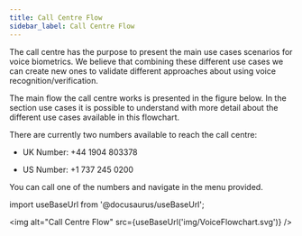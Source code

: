 ```yaml
---
title: Call Centre Flow
sidebar_label: Call Centre Flow
---
```


The call centre has the purpose to present the main use cases scenarios for
voice biometrics. We believe that combining these different use cases we can
create new ones to validate different approaches about using voice
recognition/verification.

The main flow the call centre works is presented in the figure below. In the
section use cases it is possible to understand with more detail about the
different use cases available in this flowchart.

There are currently two numbers available to reach the call centre:

-   UK Number: +44 1904 803378

-   US Number: +1 737 245 0200

You can call one of the numbers and navigate in the menu provided.

import useBaseUrl from '@docusaurus/useBaseUrl';

<img alt="Call Centre Flow" src={useBaseUrl('img/VoiceFlowchart.svg')} />
